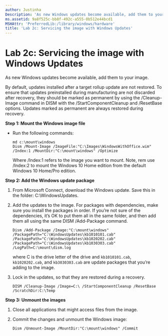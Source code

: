 ```yaml
---
author: Justinha
Description: 'As new Windows updates become available, add them to your image.'
ms.assetid: 9a8f525c-bb8f-492c-a555-0b512e44bcd1
MSHAttr: 'PreferredLib:/library/windows/hardware'
title: 'Lab 2c: Servicing the image with Windows Updates'
---
```


# Lab 2c: Servicing the image with Windows Updates


As new Windows updates become available, add them to your image.

By default, updates installed after a target rollup update are not restored. To ensure that updates preinstalled during manufacturing are not discarded after recovery, they should be marked as permanent by using the /Cleanup-Image command in DISM with the /StartComponentCleanup and /ResetBase options. Updates marked as permanent are always restored during recovery.

**Step 1: Mount the Windows image file**

-   Run the following commands:

    ``` syntax
    md c:\mount\windows
    Dism /Mount-Image /ImageFile:"C:\Images\WindowsWithOffice.wim" /Index:1 /MountDir:"C:\mount\windows" /Optimize
    ```

    Where /Index:1 refers to the image you want to mount. Note, rem use /Index:2 to mount the Windows 10 Home edition from the default Windows 10 Home/Pro edition.

**Step 2: Add the Windows update package**

1.  From Microsoft Connect, download the Windows update. Save this in the folder: C:\\WindowsUpdates.
2.  Add the updates to the image. For packages with dependencies, make sure you install the packages in order. If you’re not sure of the dependencies, it’s OK to put them all in the same folder, and then add them all using the same DISM /Add-Package command.

    ``` syntax
    Dism /Add-Package /Image:"C:\mount\windows" /PackagePath="C:\WindowsUpdates\kb1010101.cab" /PackagePath="C:\WindowsUpdates\kb1020202.cab" /PackagePath="C:\WindowsUpdates\kb1030303.cab" /LogPath=C:\mount\dism.log
    ```

    where C is the drive letter of the drive and `kb1010101.cab`, `kb1020202.cab`, and `kb3030303.cab` are update packages that you’re adding to the image.

3.  Lock in the updates, so that they are restored during a recovery.

    ``` syntax
    DISM /Cleanup-Image /Image=C:\ /StartComponentCleanup /ResetBase /ScratchDir:C:\Temp
    ```

**Step 3: Unmount the images**

1.  Close all applications that might access files from the image.
2.  Commit the changes and unmount the Windows image:

    ``` syntax
    Dism /Unmount-Image /MountDir:"C:\mount\windows" /Commit
    ```

 

 





